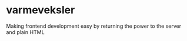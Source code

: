 # varmeveksler
Making frontend development easy by returning the power to the server and plain HTML

